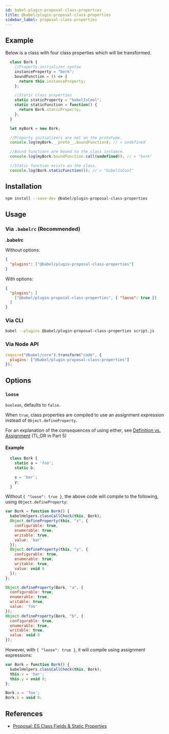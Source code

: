 ```yaml
---
id: babel-plugin-proposal-class-properties
title: @babel/plugin-proposal-class-properties
sidebar_label: proposal-class-properties
---
```


## Example

Below is a class with four class properties which will be transformed.

```js
  class Bork {
    //Property initializer syntax
    instanceProperty = "bork";
    boundFunction = () => {
      return this.instanceProperty;
    };

    //Static class properties
    static staticProperty = "babelIsCool";
    static staticFunction = function() {
      return Bork.staticProperty;
    };
  }

  let myBork = new Bork;

  //Property initializers are not on the prototype.
  console.log(myBork.__proto__.boundFunction); // > undefined

  //Bound functions are bound to the class instance.
  console.log(myBork.boundFunction.call(undefined)); // > "bork"

  //Static function exists on the class.
  console.log(Bork.staticFunction()); // > "babelIsCool"
```


## Installation

```sh
npm install --save-dev @babel/plugin-proposal-class-properties
```

## Usage

### Via `.babelrc` (Recommended)

**.babelrc**

Without options:

```json
{
  "plugins": ["@babel/plugin-proposal-class-properties"]
}
```

With options:

```json
{
  "plugins": [
    ["@babel/plugin-proposal-class-properties", { "loose": true }]
  ]
}
```

### Via CLI

```sh
babel --plugins @babel/plugin-proposal-class-properties script.js
```

### Via Node API

```javascript
require("@babel/core").transform("code", {
  plugins: ["@babel/plugin-proposal-class-properties"]
});
```

## Options

### `loose`

`boolean`, defaults to `false`.

When `true`, class properties are compiled to use an assignment expression instead of `Object.defineProperty`.

For an explanation of the consequences of using either, see [Definition vs. Assignment](http://2ality.com/2012/08/property-definition-assignment.html) (TL;DR in Part 5)

#### Example

```js
  class Bork {
    static a = 'foo';
    static b;

    x = 'bar';
    y;
  }
```

Without `{ "loose": true }`, the above code will compile to the following, using `Object.defineProperty`:

```js
var Bork = function Bork() {
  babelHelpers.classCallCheck(this, Bork);
  Object.defineProperty(this, "x", {
    configurable: true,
    enumerable: true,
    writable: true,
    value: 'bar'
  });
  Object.defineProperty(this, "y", {
    configurable: true,
    enumerable: true,
    writable: true,
    value: void 0
  });
};

Object.defineProperty(Bork, "a", {
  configurable: true,
  enumerable: true,
  writable: true,
  value: 'foo'
});
Object.defineProperty(Bork, "b", {
  configurable: true,
  enumerable: true,
  writable: true,
  value: void 0
});
```

However, with `{ "loose": true }`, it will compile using assignment expressions:

```js
var Bork = function Bork() {
  babelHelpers.classCallCheck(this, Bork);
  this.x = 'bar';
  this.y = void 0;
};

Bork.a = 'foo';
Bork.b = void 0;
```

## References

* [Proposal: ES Class Fields & Static Properties](https://github.com/jeffmo/es-class-static-properties-and-fields)

